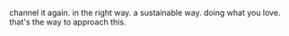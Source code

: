 channel it again.
in the right way.
a sustainable way.
doing what you love.
that's the way to approach this.